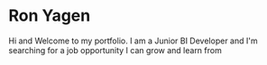 # Ron Yagen
Hi and Welcome to my portfolio.
I am a Junior BI Developer and I'm searching for a job opportunity I can grow and learn from

